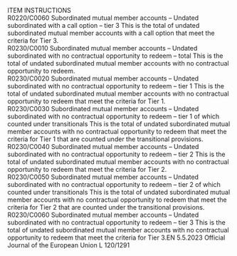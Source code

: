  
ITEM  INSTRUCTIONS  
R0220/C0060  Subordinated mutual member 
accounts – Undated 
subordinated with a call 
option – tier 3  This is the total of undated subordinated mutual member accounts with a call 
option that meet the criteria for Tier 3.  
R0230/C0010  Subordinated mutual member 
accounts – Undated 
subordinated with no 
contractual opportunity to 
redeem – total  This is the total of undated subordinated mutual member accounts with no 
contractual opportunity to redeem.  
R0230/C0020  Subordinated mutual member 
accounts – Undated 
subordinated with no 
contractual opportunity to 
redeem – tier 1  This is the total of undated subordinated mutual member accounts with no 
contractual opportunity to redeem that meet the criteria for Tier 1.  
R0230/C0030  Subordinated mutual member 
accounts – Undated 
subordinated with no 
contractual opportunity to 
redeem – tier 1 of which 
counted under transitionals  This is the total of undated subordinated mutual member accounts with no 
contractual opportunity to redeem that meet the criteria for Tier 1 that are 
counted under the transitional provisions.  
R0230/C0040  Subordinated mutual member 
accounts – Undated 
subordinated with no 
contractual opportunity to 
redeem – tier 2  This is the total of undated subordinated mutual member accounts with no 
contractual opportunity to redeem that meet the criteria for Tier 2.  
R0230/C0050  Subordinated mutual member 
accounts – Undated 
subordinated with no 
contractual opportunity to 
redeem – tier 2 of which 
counted under transitionals  This is the total of undated subordinated mutual member accounts with no 
contractual opportunity to redeem that meet the criteria for Tier 2 that are 
counted under the transitional provisions.  
R0230/C0060  Subordinated mutual member 
accounts – Undated 
subordinated with no 
contractual opportunity to 
redeem – tier 3  This is the total of undated subordinated mutual member accounts with no 
contractual opportunity to redeem that meet the criteria for Tier 3.EN  5.5.2023 Official Journal of the European Union L 120/1291